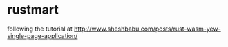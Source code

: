 # rustmart
following the tutorial at http://www.sheshbabu.com/posts/rust-wasm-yew-single-page-application/

